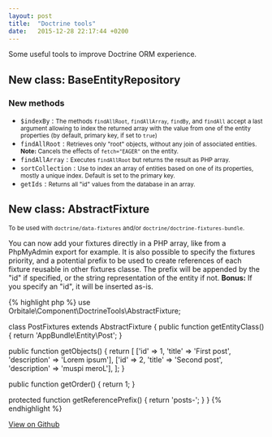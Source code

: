 ```yaml
---
layout: post
title:  "Doctrine tools"
date:   2015-12-28 22:17:44 +0200
---
```


Some useful tools to improve Doctrine ORM experience.

## New class: BaseEntityRepository

### New methods

* `$indexBy` : <small>The methods `findAllRoot`, `findAllArray`, `findBy`, and `findAll` accept a last argument allowing
to index the returned array with the value from one of the entity properties (by default, primary key, if set to 
`true`)</small>
* `findAllRoot` : <small>Retrieves only "root" objects, without any join of associated entities. **Note:** Cancels the 
effects of `fetch="EAGER"` on the entity.</small>
* `findAllArray` : <small>Executes `findAllRoot` but returns the result as PHP array.</small>
* `sortCollection` : <small>Use to index an array of entities based on one of its properties, mostly a unique index.
Default is set to the primary key.</small>
* `getIds` : <small>Returns all "id" values from the database in an array.</small>

## New class: AbstractFixture

<small>To be used with `doctrine/data-fixtures` and/or `doctrine/doctrine-fixtures-bundle`.</small>

You can now add your fixtures directly in a PHP array, like from a PhpMyAdmin export for example. It is also possible
to specify the fixtures priority, and a potential prefix to be used to create references of each fixture reusable in
other fixtures classe. The prefix will be appended by the "id" if specified, or the string representation of the entity
if not. **Bonus:** If you specify an "id", it will be inserted as-is.

{% highlight php %}
use Orbitale\Component\DoctrineTools\AbstractFixture;

class PostFixtures extends AbstractFixture
{
   public function getEntityClass() {
       return 'AppBundle\Entity\Post';
   }

   public function getObjects() {
       return [
           ['id' => 1, 'title' => 'First post', 'description' => 'Lorem ipsum'],
           ['id' => 2, 'title' => 'Second post', 'description' => 'muspi meroL'],
       ];
   }

   public function getOrder() {
       return 1;
   }

   protected function getReferencePrefix() {
       return 'posts-';
   }
}
{% endhighlight %}

[View on Github](https://github.com/Orbitale/DoctrineTools)
